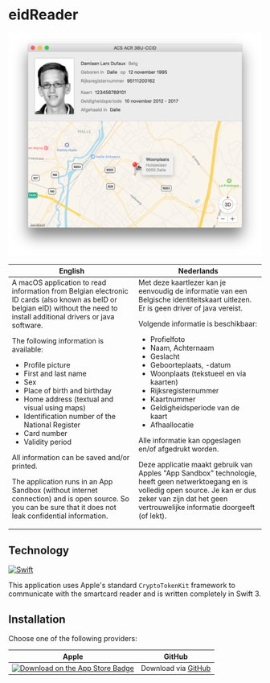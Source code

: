 # eidReader

![screenshot](screenshot.png)

<table>
<thead>
<tr>
<th width=50%>English</th>
<th>Nederlands</th>
</tr>
</thead>
<tr>
<td>A macOS application to read information from Belgian electronic ID cards (also known as beID or belgian eID) without the need to install additional drivers or java software.

The following information is available:
- Profile picture
- First and last name
- Sex
- Place of birth and birthday
- Home address (textual and visual using maps)
- Identification number of the National Register
- Card number
- Validity period

All information can be saved and/or printed.

The application runs in an App Sandbox (without internet connection) and is open source. So you can be sure that it does not leak confidential information.
</td><td>Met deze kaartlezer kan je eenvoudig de informatie van een Belgische identiteitskaart uitlezen. Er is geen driver of java vereist.

Volgende informatie is beschikbaar:
- Profielfoto
- Naam, Achternaam
- Geslacht
- Geboorteplaats, -datum
- Woonplaats (tekstueel en via kaarten)
- Rijksregisternummer
- Kaartnummer
- Geldigheidsperiode van de kaart
- Afhaallocatie

Alle informatie kan opgeslagen en/of afgedrukt worden.

Deze applicatie maakt gebruik van Apples "App Sandbox" technologie, heeft geen netwerktoegang en is volledig open source. Je kan er dus zeker van zijn dat het geen vertrouwelijke informatie doorgeeft (of lekt).</td>
</tr>
</table>

## Technology

<a href="https://swift.org"><img src="https://img.shields.io/badge/Swift-3.0-orange.svg?style=flat" alt="Swift" /></a>

This application uses Apple's standard `CryptoTokenKit` framework to communicate with the smartcard reader and is written completely in Swift 3.

## Installation

Choose one of the following providers:

| Apple | GitHub |
| ----- | ------ |
| <a href="https://itunes.apple.com/us/app/eidreader/id1190651975?l=nl&ls=1&mt=12"><img src="https://cdn.rawgit.com/Dev1an/eID-Reader/master/Download_on_the_App_Store_Badge_US-UK.svg" alt="Download on the App Store Badge" /></a> | Download via [GitHub](https://github.com/Dev1an/eID-Reader/releases/latest) |
